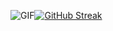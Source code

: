 ![GIF](https://i.ibb.co/gjxYxTC/shigure-goddess.gif)[![GitHub Streak](https://github-readme-streak-stats.herokuapp.com?user=ch1kulya&theme=transparent&hide_border=true&card_width=320&card_height=100&hide_total_contributions=true)](https://git.io/streak-stats)
